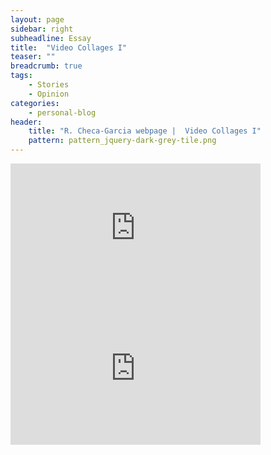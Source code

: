 ```yaml
---
layout: page
sidebar: right
subheadline: Essay
title:  "Video Collages I"
teaser: ""
breadcrumb: true
tags:
    - Stories
    - Opinion
categories:
    - personal-blog
header:
    title: "R. Checa-Garcia webpage |  Video Collages I"
    pattern: pattern_jquery-dark-grey-tile.png
---
```



<iframe width="400" height="225" src="https://www.youtube.com/embed/KIKGb9tUczI" frameborder="0" allow="accelerometer; autoplay; encrypted-media; gyroscope; picture-in-picture" allowfullscreen></iframe>

<iframe width="400" height="225" src="https://www.youtube.com/embed/B5CnSf4kj-E" frameborder="0" allow="accelerometer; autoplay; encrypted-media; gyroscope; picture-in-picture" allowfullscreen></iframe>
